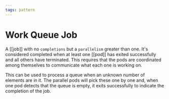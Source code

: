 ```yaml
---
tags: pattern
---
```


# Work Queue Job
A [[job]] with no `completions` but a `parallelism` greater than one. It's considered completed when at least one [[pod]] has exited successfully and all others have terminated. This requires that the pods are coordinated among themselves to communicate what each one is working on. 

This can be used to process a queue when an unknown number of elements are in it. The parallel pods will pick these one by one and, when one pod detects that the queue is empty, it exits successfully to indicate the completion of the job.
